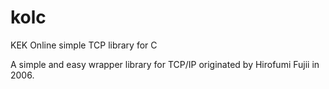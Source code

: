 # kolc
KEK Online simple TCP library for C

A simple and easy wrapper library for TCP/IP originated by Hirofumi Fujii in 2006.
